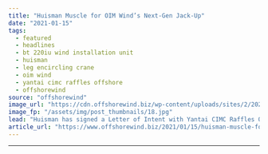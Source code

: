 ```yaml
---
title: "Huisman Muscle for OIM Wind’s Next-Gen Jack-Up"
date: "2021-01-15"
tags: 
  - featured
  - headlines
  - bt 220iu wind installation unit
  - huisman
  - leg encircling crane
  - oim wind
  - yantai cimc raffles offshore
  - offshorewind
source: "offshorewind"
image_url: "https://cdn.offshorewind.biz/wp-content/uploads/sites/2/2021/01/15143011/Huisman-Muscle-for-OIM-Winds-Next-Gen-Jack-Up.jpg"
image_fp: "/assets/img/post_thumbnails/18.jpg"
lead: "Huisman has signed a Letter of Intent with Yantai CIMC Raffles Offshore Ltd. for"
article_url: "https://www.offshorewind.biz/2021/01/15/huisman-muscle-for-oim-winds-next-gen-jack-up/"
---
```


---
